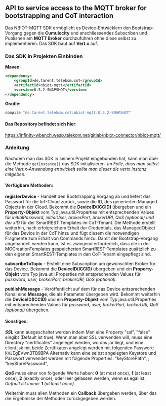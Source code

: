 ## API to service access to the MQTT broker for bootstrapping and CoT interaction

Das NBIOT-MQTT SDK ermöglicht es Device-Entwicklern den Bootstrap-Vorgang gegen die **Cumulocity** 
und anschliessendes Subscriben und Publishen am **MQTT Broker** durchzuführen ohne diese selbst zu implementieren. 
Das SDK baut auf **Vert.x** auf.

### Das SDK in Projekten Einbinden
**Maven**:
```xml
<dependency>
    <groupId>de.tarent.telekom.cot</groupId>
    <artifactId>nbiot-mqtt</artifactId>
    <version>0.5.2-SNAPSHOT</version>    
</dependency>
```
 
**Gradle:**
```groovy
compile "de.tarent.telekom.cot:nbiot-mqtt:0.5.2-SNAPSHOT"
```

#### Das Repository befindet sich hier:
https://infinity-wbench.wesp.telekom.net/gitlab/nbiot-connector/nbiot-mqtt/


### Anleitung
Nachdem man das SDK in seinem Projekt eingebunden hat, kann man über die Methode `getInstance()` das SDK initialisieren.
_Im Falle, dass man selbst eine Vert.x-Anwendung entwickelt sollte man dieser die vertx Instanz mitgeben._

#### Verfügbare Methoden:
**registerDevice** - Handelt den Bootstrapping Vorgang ab und liefert das Passwort für die IoT-Cloud zurück, sowie die ID, des generierten 
Managed Objects in der Cloud. Bekommt die **DeviceID(ICCID)** übergeben 
und ein **Property-Objekt** vom Typ java.util.Properties mit entsprechenden Values für 
_initialPassword, initialUser, brokerPort, brokerURI, QoS (optional) und der xID_ für der SmartREST Templates im CoT-Tenant.
Die Methode erstellt weiterhin, nach erfolgreichem Erhalt der Credentials, das ManagedObject für das Device in der CoT hinzu und fügt diesem 
die notwendigen Fragmente zum Erhalt von Commands hinzu. Damit der Bootstrap-Vorgang abgehandelt werden kann, ist es zwingend erforderlich, dass die in der
MOCreationTemplates gespeicherten SmartREST-Templates zusätzlich zu den eigenen SmartREST-Templates in den CoT-Tenant eingepflegt sind.

**subscribeToTopic** - Erstellt eine Subscription am gewünschten Broker für das Device. Bekommt die **DeviceID(ICCID)** übergeben 
und ein **Property-Objekt** vom Typ java.util.Properties mit entsprechenden Values für _password, user, brokerPort, brokerURI, QoS (optional)_.

**publishMessage** - Veröffentlicht auf dem für das Device entsprechenden Kanal eine **Message**, die als Parameter übergeben wird. 
Bekommt weiterhin die **DeviceID(ICCID)** und ein **Property-Objekt** vom Typ java.util.Properties mit entsprechenden Values für _password, user, brokerPort, 
brokerURI, QoS (optional)_ übergeben.

#### Sonstiges:
_**SSL**_ kann ausgeschaltet werden indem Man eine Property "ssl", "false" eingibt (Default ist true). Wenn man aber SSL verwenden will, muss eine Directory "certificates" angeleget werden, wo das jar liegt, und eine client.jsk mit beide Zertifikaten angelegt werden mit folgenden Passwort: kVJEgEVwn3TB9BPA
Alternativ kann eine selbst angelegten Keystore und Passwort verwendet werden mit folgende Properties: "keyStorePath", <pathToKeystore>; "keyStorePassword", <keyStorePassword>

_**QoS**_ muss einer von folgende Werte haben: **0** (at most once), **1** (at least once), **2** (exactly once), oder leer gelassen werden, wenn es egal ist. _Default ist immer **1** (at least once)_. 

Weiterhin muss allen Methoden ein **Callback** übergeben werden, über das die Ergebnisse der Methoden zurückgegeben werden.

